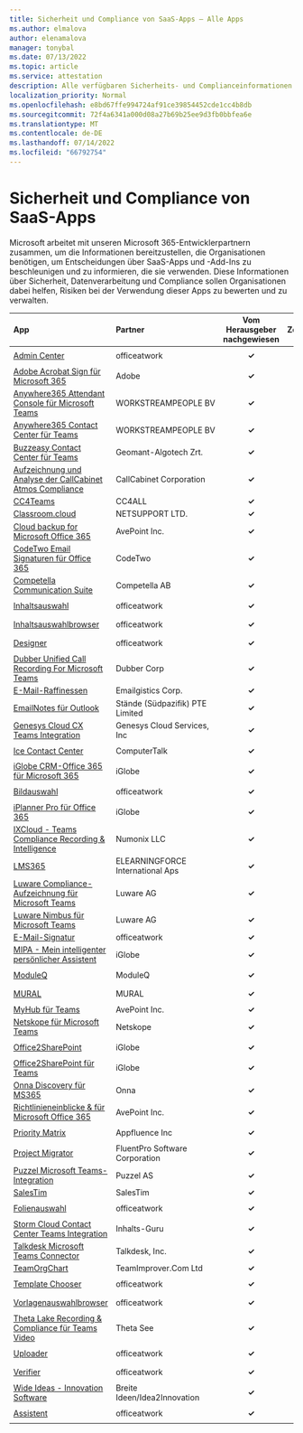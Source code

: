 ```yaml
---
title: Sicherheit und Compliance von SaaS-Apps – Alle Apps
ms.author: elmalova
author: elenamalova
manager: tonybal
ms.date: 07/13/2022
ms.topic: article
ms.service: attestation
description: Alle verfügbaren Sicherheits- und Complianceinformationen für alle SaaS-Apps.
localization_priority: Normal
ms.openlocfilehash: e8bd67ffe994724af91ce39854452cde1cc4b8db
ms.sourcegitcommit: 72f4a6341a000d08a27b69b25ee9d3fb0bbfea6e
ms.translationtype: MT
ms.contentlocale: de-DE
ms.lasthandoff: 07/14/2022
ms.locfileid: "66792754"
---
```

# <a name="saas-apps-security-and-compliance"></a>Sicherheit und Compliance von SaaS-Apps

Microsoft arbeitet mit unseren Microsoft 365-Entwicklerpartnern zusammen, um die Informationen bereitzustellen, die Organisationen benötigen, um Entscheidungen über SaaS-Apps und -Add-Ins zu beschleunigen und zu informieren, die sie verwenden. Diese Informationen über Sicherheit, Datenverarbeitung und Compliance sollen Organisationen dabei helfen, Risiken bei der Verwendung dieser Apps zu bewerten und zu verwalten.

| **App** | **Partner** | **Vom Herausgeber nachgewiesen** | **Zertifiziert** |
|:--------|:------------|:----------------------:|:-------------:|
| [Admin Center](./officeatwork-admin-center.md) | officeatwork | **✓** | <img alt="Certified application badge" src="../media/certified-badge.png" height="25" width="25" /> |
| [Adobe Acrobat Sign für Microsoft 365](./adobe-acrobat-sign-for-microsoft-365.md) | Adobe | **✓** | <img alt="Certified application badge" src="../media/certified-badge.png" height="25" width="25" /> |
| [Anywhere365 Attendant Console für Microsoft Teams](./workstreampeople-bv-anywhere365-attendant-console-for-microsoft-teams.md) | WORKSTREAMPEOPLE BV | **✓** |  |
| [Anywhere365 Contact Center für Teams](./workstreampeople-bv-anywhere365-contact-center-for-teams.md) | WORKSTREAMPEOPLE BV | **✓** | <img alt="Certified application badge" src="../media/certified-badge.png" height="25" width="25" /> |
| [Buzzeasy Contact Center für Teams](./geomant-algotech-zrt-buzzeasy-contact-center-for-teams.md) | Geomant-Algotech Zrt. | **✓** |  |
| [Aufzeichnung und Analyse der CallCabinet Atmos Compliance](./callcabinet-corporation-atmos-compliance-recording-and-analytics.md) | CallCabinet Corporation | **✓** |  |
| [CC4Teams](./cc4all-cc4teams.md) | CC4ALL | **✓** |  |
| [Classroom.cloud](./netsupport-ltd-classroomcloud.md) | NETSUPPORT LTD. | **✓** |  |
| [Cloud backup for Microsoft Office 365](./avepoint-inc-cloud-backup-for-microsoft-office-365.md) | AvePoint Inc. | **✓** | <img alt="Certified application badge" src="../media/certified-badge.png" height="25" width="25" /> |
| [CodeTwo Email Signaturen für Office 365](./codetwo-email-signatures-for-office-365.md) | CodeTwo | **✓** |  |
| [Competella Communication Suite](./competella-ab-communication-suite.md) | Competella AB | **✓** | <img alt="Certified application badge" src="../media/certified-badge.png" height="25" width="25" /> |
| [Inhaltsauswahl](./officeatwork-content-chooser.md) | officeatwork | **✓** | <img alt="Certified application badge" src="../media/certified-badge.png" height="25" width="25" /> |
| [Inhaltsauswahlbrowser](./officeatwork-content-chooser-browser.md) | officeatwork | **✓** | <img alt="Certified application badge" src="../media/certified-badge.png" height="25" width="25" /> |
| [Designer](./officeatwork-designer.md) | officeatwork | **✓** | <img alt="Certified application badge" src="../media/certified-badge.png" height="25" width="25" /> |
| [Dubber Unified Call Recording For Microsoft Teams](./dubber-corp-unified-call-recording-for-microsoft-teams.md) | Dubber Corp | **✓** | <img alt="Certified application badge" src="../media/certified-badge.png" height="25" width="25" /> |
| [E-Mail-Raffinessen](./emailgistics-corp.md) | Emailgistics Corp. | **✓** |  |
| [EmailNotes für Outlook](./standss-south-pacific-pte-limited-emailnotes-for-outlook.md) | Stände (Südpazifik) PTE Limited | **✓** |  |
| [Genesys Cloud CX Teams Integration](./genesys-cloud-services-inc-cx-teams-integration.md) | Genesys Cloud Services, Inc | **✓** |  |
| [Ice Contact Center](./computertalk-ice-contact-center.md) | ComputerTalk | **✓** | <img alt="Certified application badge" src="../media/certified-badge.png" height="25" width="25" /> |
| [iGlobe CRM-Office 365 für Microsoft 365](./iglobe-crm-office-365-for-microsoft.md) | iGlobe | **✓** | <img alt="Certified application badge" src="../media/certified-badge.png" height="25" width="25" /> |
| [Bildauswahl](./officeatwork-image-chooser.md) | officeatwork | **✓** | <img alt="Certified application badge" src="../media/certified-badge.png" height="25" width="25" /> |
| [iPlanner Pro für Office 365](./iglobe-iplanner-pro-for-office-365.md) | iGlobe | **✓** | <img alt="Certified application badge" src="../media/certified-badge.png" height="25" width="25" /> |
| [IXCloud - Teams Compliance Recording &amp; Intelligence](./numonix-llc-ixcloud-teams-compliance-recordingintelligence.md) | Numonix LLC | **✓** | <img alt="Certified application badge" src="../media/certified-badge.png" height="25" width="25" /> |
| [LMS365](./elearningforce-international-aps-lms365.md) | ELEARNINGFORCE International Aps | **✓** | <img alt="Certified application badge" src="../media/certified-badge.png" height="25" width="25" /> |
| [Luware Compliance-Aufzeichnung für Microsoft Teams](./luware-ag-compliance-recording-for-microsoft-teams.md) | Luware AG | **✓** |  |
| [Luware Nimbus für Microsoft Teams](./luware-ag-nimbus-for-microsoft-teams.md) | Luware AG | **✓** |  |
| [E-Mail-Signatur](./officeatwork-mail-signature.md) | officeatwork | **✓** |  |
| [MIPA - Mein intelligenter persönlicher Assistent](./iglobe-mipa-my-intelligent-personal-assistant.md) | iGlobe | **✓** | <img alt="Certified application badge" src="../media/certified-badge.png" height="25" width="25" /> |
| [ModuleQ](./moduleq.md) | ModuleQ | **✓** | <img alt="Certified application badge" src="../media/certified-badge.png" height="25" width="25" /> |
| [MURAL](./mural.md) | MURAL | **✓** | <img alt="Certified application badge" src="../media/certified-badge.png" height="25" width="25" /> |
| [MyHub für Teams](./avepoint-inc-myhub-for-teams.md) | AvePoint Inc. | **✓** |  |
| [Netskope für Microsoft Teams](./netskope-for-microsoft-teams.md) | Netskope | **✓** |  |
| [Office2SharePoint](./iglobe-office2sharepoint.md) | iGlobe | **✓** | <img alt="Certified application badge" src="../media/certified-badge.png" height="25" width="25" /> |
| [Office2SharePoint für Teams](./iglobe-office2sharepoint-for-teams.md) | iGlobe | **✓** | <img alt="Certified application badge" src="../media/certified-badge.png" height="25" width="25" /> |
| [Onna Discovery für MS365](./onna-discovery-for-ms365.md) | Onna | **✓** |  |
| [Richtlinieneinblicke &amp; für Microsoft Office 365](./avepoint-inc-policiesinsights-for-microsoft-office-365.md) | AvePoint Inc. | **✓** | <img alt="Certified application badge" src="../media/certified-badge.png" height="25" width="25" /> |
| [Priority Matrix](./appfluence-inc-priority-matrix.md) | Appfluence Inc | **✓** | <img alt="Certified application badge" src="../media/certified-badge.png" height="25" width="25" /> |
| [Project Migrator](./fluentpro-software-corporation-project-migrator.md) | FluentPro Software Corporation | **✓** |  |
| [Puzzel Microsoft Teams-Integration](./puzzel-as-microsoft-teams-integration.md) | Puzzel AS | **✓** | <img alt="Certified application badge" src="../media/certified-badge.png" height="25" width="25" /> |
| [SalesTim](./salestim.md) | SalesTim | **✓** |  |
| [Folienauswahl](./officeatwork-slide-chooser.md) | officeatwork | **✓** | <img alt="Certified application badge" src="../media/certified-badge.png" height="25" width="25" /> |
| [Storm Cloud Contact Center Teams Integration](./content-guru-storm-cloud-contact-center-teams-integration.md) | Inhalts-Guru | **✓** | <img alt="Certified application badge" src="../media/certified-badge.png" height="25" width="25" /> |
| [Talkdesk Microsoft Teams Connector](./talkdesk-inc-microsoft-teams-connector.md) | Talkdesk, Inc. | **✓** | <img alt="Certified application badge" src="../media/certified-badge.png" height="25" width="25" /> |
| [TeamOrgChart](./teamimprovercom-ltd-teamorgchart.md) | TeamImprover.Com Ltd | **✓** |  |
| [Template Chooser](./officeatwork-template-chooser.md) | officeatwork | **✓** | <img alt="Certified application badge" src="../media/certified-badge.png" height="25" width="25" /> |
| [Vorlagenauswahlbrowser](./officeatwork-template-chooser-browser.md) | officeatwork | **✓** | <img alt="Certified application badge" src="../media/certified-badge.png" height="25" width="25" /> |
| [Theta Lake Recording &amp; Compliance für Teams Video](./theta-lake-recordingcompliance-for-teams-video.md) | Theta See | **✓** | <img alt="Certified application badge" src="../media/certified-badge.png" height="25" width="25" /> |
| [Uploader](./officeatwork-uploader.md) | officeatwork | **✓** | <img alt="Certified application badge" src="../media/certified-badge.png" height="25" width="25" /> |
| [Verifier](./officeatwork-verifier.md) | officeatwork | **✓** | <img alt="Certified application badge" src="../media/certified-badge.png" height="25" width="25" /> |
| [Wide Ideas - Innovation Software](./wide-ideasidea2innovation-ideas-innovation-software.md) | Breite Ideen/Idea2Innovation | **✓** |  |
| [Assistent](./officeatwork-wizard.md) | officeatwork | **✓** | <img alt="Certified application badge" src="../media/certified-badge.png" height="25" width="25" /> |
